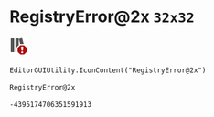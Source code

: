 # RegistryError@2x `32x32`
<img src="/img/RegistryError@2x.png" width=32 height=32>

``` CSharp
EditorGUIUtility.IconContent("RegistryError@2x")
```
```
RegistryError@2x
```
```
-4395174706351591913
```
